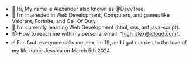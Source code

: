 - 👋 Hi, My name is Alexander also known as @DevvTree.
- 👀 I’m interested in Web Development, Computers, and games like Valorant, Fortnite, and Call Of Duty.
- 🌱 I’m currently learning Web Development (html, css, anf java-script).
- 📫 How to reach me with my personal email: "high_alex@icloud.com".
- ⚡ Fun fact: everyone calls me alex, im 19, and i got married to the love of my life name Jessica on March 5th 2024.

<!---
DevvTree/DevvTree is a ✨ special ✨ repository because its `README.md` (this file) appears on your GitHub profile.
You can click the Preview link to take a look at your changes.
--->
